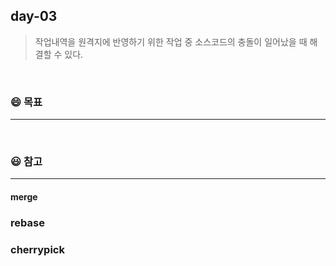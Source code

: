 ## day-03
> 작업내역을 원격지에 반영하기 위한 작업 중 소스코드의 충돌이 일어났을 때 해결할 수 있다.

<br>

### :smile: 목표
---


<br>


### 😃 참고 
---
#### merge

### rebase

### cherrypick
